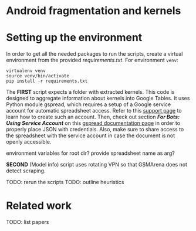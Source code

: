 # Android fragmentation and kernels
# Setting up the environment

In order to get all the needed packages to run the scripts, create a virtual environment from the provided _requirements.txt_.
For environment `venv`:
```
virtualenv venv
source venv/bin/activate 
pip install -r requirements.txt
```

The **FIRST** script expects a folder with extracted kernels.
This code is designed to aggregate information about kernels into Google Tables. It uses Python module gspread, which requires a setup of a Google service account for automatic spreadsheet access. 
Refer to this [support page](https://support.google.com/a/answer/7378726?hl=en) to learn how to create such an account.
Then, check out section ***For Bots: Using Service Account*** on this [gspread documentation page](https://docs.gspread.org/en/v6.1.3/oauth2.html#for-bots-using-service-account) in order to properly place JSON with credentials. Also, make sure to share access to the spreadsheet with the service account in case the document is not openly accessible. 

environment variables for root dir? provide spreadsheet name as arg?

**SECOND** (Model info) script uses rotating VPN so that GSMArena does not detect scraping. 


TODO: rerun the scripts
TODO: outline heuristics
# Related work 
TODO: list papers